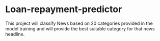 # Loan-repayment-predictor
This project will classify News based on  20 categories provided in the model training and will provide the best suitable category for that news headline.
